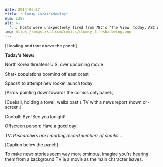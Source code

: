 ```yaml
---
date: 2014-06-27
title: "Clumsy Foreshadowing"
num: 1387
alt: >-
  '... hosts were unexpectedly fired from ABC's 'The View' today. ABC will likely announce new...'
img: https://imgs.xkcd.com/comics/clumsy_foreshadowing.png
---
```

[Heading and text above the panel:]

**Today's News**

North Korea threatens U.S. over upcoming movie

Shark populations booming off east coast

SpaceX to attempt new rocket launch today

[Arrow pointing down towards the comics only panel.]

[Cueball, holding a towel, walks past a TV with a news report shown on-screen.]

Cueball: Bye! See you tonight!

Offscreen person: Have a good day!

TV: *Researchers are reporting record numbers of sharks...*

[Caption below the panel:]

To make news stories seem way more ominous, imagine you're hearing them from a background TV in a movie as the main character leaves.